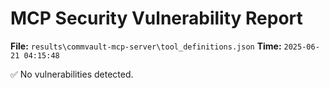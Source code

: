 # MCP Security Vulnerability Report
**File:** `results\commvault-mcp-server\tool_definitions.json`
**Time:** `2025-06-21 04:15:48`

✅ No vulnerabilities detected.